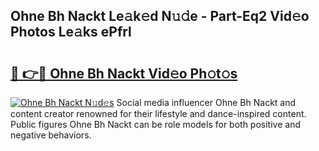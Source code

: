 ## Ohne Bh Nackt Le𝚊k𝚎d N𝚞𝚍e - Part-Eq2 Vid𝚎o Photos Le𝚊ks ePfrl

# <h2><a href="http://fb6yw5.evod.top/?m=Ohne+Bh+Nackt">🔗 👉🔴 Ohne Bh Nackt Vid𝚎o Ph𝚘t𝚘s</a></h2>

[![Ohne Bh Nackt N𝚞d𝚎s](https://i.imgur.com/8V9OHl7.gif)](http://fb6yw5.evod.top/?m=Ohne+Bh+Nackt)
Social media influencer Ohne Bh Nackt and content creator renowned for their lifestyle and dance-inspired content. Public figures Ohne Bh Nackt can be role models for both positive and negative behaviors. 
